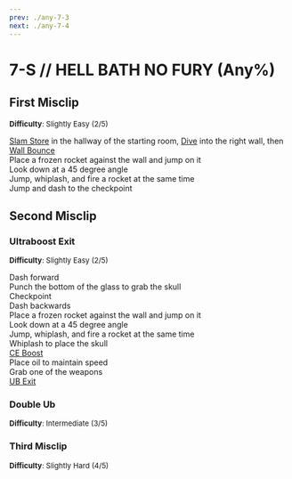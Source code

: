 ```yaml
---
prev: ./any-7-3
next: ./any-7-4
---
```


# 7-S // HELL BATH NO FURY (Any%)

## First Misclip
<font size="2">
    <b>Difficulty</b>: Slightly Easy (2/5)
</font>

[Slam Store](/speedrun-tech.md#slam-store) in the hallway of the starting room, [Dive](/speedrun-tech.md#dives) into the right wall, then [Wall Bounce](/speedrun-tech.md#wall-bounces) <br/>
Place a frozen rocket against the wall and jump on it <br/>
Look down at a 45 degree angle <br/>
Jump, whiplash, and fire a rocket at the same time <br/>
Jump and dash to the checkpoint 

## Second Misclip

### Ultraboost Exit
<font size="2">
    <b>Difficulty</b>: Slightly Easy (2/5)
</font>

Dash forward <br/>
Punch the bottom of the glass to grab the skull <br/>
Checkpoint <br/>
Dash backwards <br/>
Place a frozen rocket against the wall and jump on it <br/>
Look down at a 45 degree angle <br/>
Jump, whiplash, and fire a rocket at the same time <br/>
Whiplash to place the skull <br/>
[CE Boost](/speedrun-tech.md#ce-boost-core-eject-boost) <br/>
Place oil to maintain speed <br/>
Grab one of the weapons <br/>
[UB Exit](/speedrun-tech.md#ub-exit) 

### Double Ub
<font size="2">
    <b>Difficulty</b>: Intermediate (3/5)
</font>


### Third Misclip
<font size="2">
    <b>Difficulty</b>: Slightly Hard (4/5)
</font>

